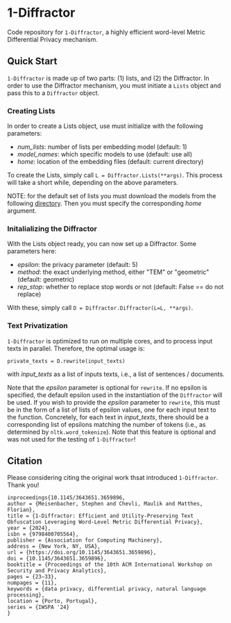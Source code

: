 # 1-Diffractor
Code repository for `1-Diffractor`, a highly efficient word-level Metric Differential Privacy mechanism.

## Quick Start
`1-Diffractor` is made up of two parts: (1) lists, and (2) the Diffractor. In order to use the Diffractor mechanism, you must initiate a `Lists` object and pass this to a `Diffractor` object.

### Creating Lists
In order to create a Lists object, use must initialize with the following parameters:
- *num_lists*: number of lists per embedding model (default: 1)
- *model_names*: which specific models to use (default: use all)
- *home*: location of the embedding files (default: current directory)

To create the Lists, simply call `L = Diffractor.Lists(**args)`. This process will take a short while, depending on the above parameters.

NOTE: for the default set of lists you must download the models from the following [directory](https://drive.google.com/drive/folders/1ExL4XIxYCK1_9oiy5PwwMlxwqCImYW9W?usp=sharing). Then you must specify the corresponding *home* argument.

### Initalializing the Diffractor
With the Lists object ready, you can now set up a Diffractor. Some parameters here:
- *epsilon*: the privacy parameter (default: 5)
- *method*: the exact underlying method, either "TEM" or "geometric" (default: geometric)
- *rep_stop*: whether to replace stop words or not (default: False == do not replace)

With these, simply call `D = Diffractor.Diffractor(L=L, **args)`.

### Text Privatization
`1-Diffractor` is optimized to run on multiple cores, and to process input texts in parallel. Therefore, the optimal usage is:

`private_texts = D.rewrite(input_texts)`

with *input_texts* as a list of inputs texts, i.e., a list of sentences / documents.

Note that the *epsilon* parameter is optional for `rewrite`. If no epsilon is specified, the default epsilon used in the instantiation of the `Diffractor` will be used.
If you wish to provide the *epsilon* parameter to `rewrite`, this must be in the form of a list of lists of epsilon values, one for each input text to the function. Concretely, for each text in *input_texts*, there should be a corresponding list of epsilons matching the number of tokens (i.e., as determined by `nltk.word_tokenize`). Note that this feature is optional and was not used for the testing of `1-Diffractor`!

## Citation
Please considering citing the original work thsat introduced `1-Diffractor`. Thank you!

```
inproceedings{10.1145/3643651.3659896,
author = {Meisenbacher, Stephen and Chevli, Maulik and Matthes, Florian},
title = {1-Diffractor: Efficient and Utility-Preserving Text Obfuscation Leveraging Word-Level Metric Differential Privacy},
year = {2024},
isbn = {9798400705564},
publisher = {Association for Computing Machinery},
address = {New York, NY, USA},
url = {https://doi.org/10.1145/3643651.3659896},
doi = {10.1145/3643651.3659896},
booktitle = {Proceedings of the 10th ACM International Workshop on Security and Privacy Analytics},
pages = {23–33},
numpages = {11},
keywords = {data privacy, differential privacy, natural language processing},
location = {Porto, Portugal},
series = {IWSPA '24}
}
```
